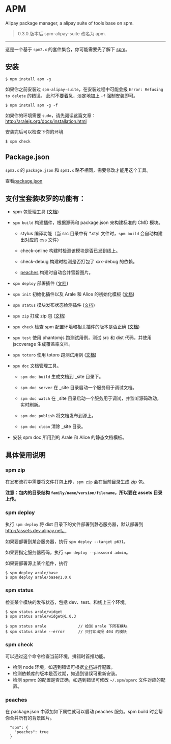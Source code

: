 # APM

Alipay package manager, a alipay suite of tools base on spm.

> 0.3.0 版本后 spm-alipay-suite 改名为 apm.

---

这是一个基于 `spm2.x` 的套件集合，你可能需要先了解下 [spm](https://github.com/spmjs/spm2/)。

## 安装

```
$ npm install apm -g
```

如果你之前安装过 `spm-alipay-suite`，在安装过程中可能会报 `Error: Refusing to delete` 的错误。
此时不要着急，淡定地加上 `-f` 强制安装即可。

```
$ npm install apm -g -f
```

如果你的环境需要 `sudo`，请先阅读这篇文章：http://aralejs.org/docs/installation.html

安装完后可以检查下你的环境

```
$ spm check
```

## Package.json

`spm2.x` 的 `package.json` 和 `spm1.x` 略不相同，需要修改才能用这个工具。

查看[package.json](http://docs.spmjs.org/en/package)


## 支付宝套装收罗的功能有：

- spm 包管理工具 ([文档](http://docs.spmjs.org/en/index))

- `spm build` 构建插件，根据源码和 package.json 来构建标准的 CMD 模块。

  * stylus 编译功能（当 src 目录中有 *.styl 文件时，`spm build` 会自动构建出对应的 css 文件）

  * check-online 构建时检测该模块是否已发到线上。

  * check-debug 构建时检测是否打包了 xxx-debug 的依赖。

  * [peaches](http://peaches.io) 构建时自动合并雪碧图片。

- `spm deploy` 部署插件 ([文档](https://github.com/spmjs/spm-alipay-suite/#spm-deploy))

- `spm init` 初始化插件以及 Arale 和 Alice 的初始化模板 ([文档](https://github.com/spmjs/spm-init/blob/master/README-zh.md))

- `spm status` 模块发布状态检测插件 ([文档](https://github.com/spmjs/spm-alipay-suite/#spm-status))

- `spm zip` 打成 zip 包 ([文档](https://github.com/spmjs/spm-alipay-suite/#spm-zip))

- `spm check` 检查 spm 配置环境和相关插件的版本是否正确 ([文档](https://github.com/spmjs/spm-alipay-suite/#spm-check))

- `spm test` 使用 phantomjs 跑测试用例，测试 src 和 dist 代码，并使用 jscoverage 生成覆盖率文档。

- `spm totoro` 使用 totoro 跑测试用例 ([文档](https://github.com/totorojs/totoro))

- `spm doc` 文档管理工具。

  * `spm doc build` 生成文档到 _site 目录下。
  
  * `spm doc server` 在 _site 目录启动一个服务用于调试文档。
  
  * `spm doc watch` 在 _site 目录启动一个服务用于调试，并监听源码改动，实时刷新。

  * `spm doc publish` 将文档发布到源上。

  * `spm doc clean` 清除 _site 目录。

- 安装 spm doc 所用到的 Arale 和 Alice 的静态文档模板。


## 具体使用说明

### spm zip

在发布流程中需要将文件打包上传，`spm zip` 会在当前目录生成 zip 包。

**注意：包内的目录结构 `family/name/version/filename`，所以要在 assets 目录上传。**

### spm deploy

执行 `spm deploy` 将 dist 目录下的文件部署到静态服务器，默认部署到 http://assets.dev.alipay.net。

如果要部署到某台服务器，执行 `spm deploy --target p631`。

如果要指定服务器密码，执行 `spm deploy --password admin`。

如果要部署源上某个组件，执行

```
$ spm deploy arale/base
$ spm deploy arale/base@1.0.0
```

### spm status

检查某个模块的发布状态，包括 dev、test、和线上三个环境。

```
$ spm status arale/widget
$ spm status arale/widget@1.0.3

$ spm status arale              // 检测 arale 下所有模块
$ spm status arale --error      // 只打印出报 404 的模块
```

### spm check

可以通过这个命令检查当前环境，排错时首推功能。

- 检测 node 环境，如遇到错误可根据[文档](http://aralejs.org/docs/installation.html)进行配置。
- 检测依赖库的版本是否过期，如遇到错误可重新安装。
- 检测 spmrc 的配置是否正确，如遇到错误可修改 `~/.spm/spmrc` 文件对应的配置。

### peaches

在 package.json 中添加如下属性就可以启动 peaches 服务。spm build 时会帮你合并所有的背景图片。

```
  "spm": {
    "peaches": true
  }
```

